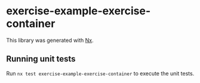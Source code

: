 # exercise-example-exercise-container

This library was generated with [Nx](https://nx.dev).

## Running unit tests

Run `nx test exercise-example-exercise-container` to execute the unit tests.
